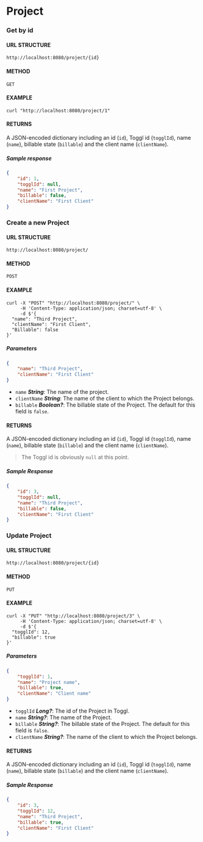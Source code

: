 # Project

### Get by id
#### URL STRUCTURE
`http://localhost:8080/project/{id}`

#### METHOD
`GET`

#### EXAMPLE
```curl
curl "http://localhost:8080/project/1"
```

#### RETURNS
A JSON-encoded dictionary including an id (`id`), Toggl id (`togglId`), name (`name`), billable state (`billable`) and the client name (`clientName`).

##### Sample response
```json
{
    "id": 1,
    "togglId": null,
    "name": "First Project",
    "billable": false,
    "clientName": "First Client"
}
```

### Create a new Project
#### URL STRUCTURE
`http://localhost:8080/project/`

#### METHOD
`POST`

#### EXAMPLE
```curl
curl -X "POST" "http://localhost:8080/project/" \
     -H 'Content-Type: application/json; charset=utf-8' \
     -d $'{
  "name": "Third Project",
  "clientName": "First Client",
  "Billable": false
}'
```

##### Parameters
```json
{
    "name": "Third Project",
    "clientName": "First Client"
}
```

- `name` _**String**_: The name of the project.
- `clientName` _**String**_: The name of the client to which the Project belongs.
- `billable` _**Boolean?**_: The billable state of the Project. The default for this field is `false`.

#### RETURNS
A JSON-encoded dictionary including an id (`id`), Toggl id (`togglId`), name (`name`), billable state (`billable`) and the client name (`clientName`).  
> The Toggl id is obviously `null` at this point.

##### Sample Response 
```json
{
    "id": 3,
    "togglId": null,
    "name": "Third Project",
    "billable": false,
    "clientName": "First Client"
}
```

### Update Project
#### URL STRUCTURE
`http://localhost:8080/project/{id}`

#### METHOD
`PUT`

#### EXAMPLE
```curl
curl -X "PUT" "http://localhost:8080/project/3" \
     -H 'Content-Type: application/json; charset=utf-8' \
     -d $'{
  "togglId": 12,
  "billable": true
}'
```

##### Parameters
```json
{
    "togglId": 1,
    "name": "Project name",
    "billable": true,
    "clientName": "Client name"
}
```

- `togglId` _**Long?**_: The id of the Project in Toggl.
- `name` _**String?**_: The name of the Project.
- `billable` _**String?**_: The billable state of the Project. The default for this field is `false`.
- `clientName` _**String?**_:  The name of the client to which the Project belongs.

#### RETURNS
A JSON-encoded dictionary including an id (`id`), Toggl id (`togglId`), name (`name`), billable state (`billable`) and the client name (`clientName`).

##### Sample Response 
```json
{
    "id": 3,
    "togglId": 12,
    "name": "Third Project",
    "billable": true,
    "clientName": "First Client"
}
```
